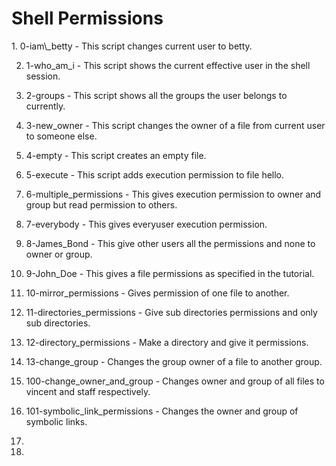 <h1> Shell Permissions </h1>
1. 0-iam\_betty - This script changes current user to betty.

2. 1-who\_am\_i - This script shows the current effective user in the shell session.

3. 2-groups - This script shows all the groups the user belongs to currently.

4. 3-new\_owner - This script changes the owner of a file from current user to someone else.

5. 4-empty - This script creates an empty file.

6. 5-execute - This script adds execution permission to file hello.

7. 6-multiple\_permissions - This gives execution permission to owner and group but read permission to others.

8. 7-everybody - This gives everyuser execution permission.

9. 8-James\_Bond - This give other users all the permissions and none to owner or group.

10. 9-John\_Doe - This gives a file permissions as specified in the tutorial.

11. 10-mirror\_permissions - Gives permission of one file to another.

12. 11-directories\_permissions - Give sub directories permissions and only sub directories.

13. 12-directory\_permissions - Make a directory and give it permissions.

14. 13-change\_group - Changes the group owner of a file to another group.

15. 100-change\_owner\_and\_group - Changes owner and group of all files to vincent and staff respectively.

16. 101-symbolic\_link\_permissions - Changes the owner and group of symbolic links.

17.

18.
